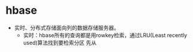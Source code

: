 # hbase
   - 实时、分布式存储面向列的数据存储服务器。
        - 实时：hbase所有的查询都是用rowkey检索，通过LRU(Least recently used)算法找到要检索分区
        先从